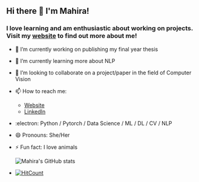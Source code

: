## Hi there 👋 I'm Mahira!
### I love learning and am enthusiastic about working on projects. Visit my [website](mahirajalisha.com) to find out more about me!
- 🔭 I’m currently working on publishing my final year thesis
- 🌱 I’m currently learning more about NLP
- 👯 I’m looking to collaborate on a project/paper in the field of Computer Vision
- 📫 How to reach me:  
  - [Website](mahirajalisha.com)  
  - [LinkedIn](https://bd.linkedin.com/in/mahira-jalisha-158002181)
- :electron: Python / Pytorch / Data Science / ML / DL / CV / NLP  
- 😄 Pronouns: She/Her
- ⚡ Fun fact: I love animals  
  
  ![Mahira's GitHub stats](https://github-readme-stats.vercel.app/api?username=Mahirobot&show_icons=true&theme=transparent)  
  
- [![HitCount](https://hits.dwyl.com/Mahirobot/Covid_cases-Bangladesh.svg?style=flat-square&show=unique)](http://hits.dwyl.com/Mahirobot)

